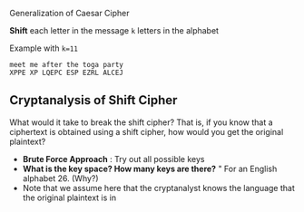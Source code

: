 Generalization of Caesar Cipher

**Shift** each letter in the message `k` letters in the alphabet

Example with `k=11`

```
meet me after the toga party
XPPE XP LQEPC ESP EZRL ALCEJ
```

## Cryptanalysis of Shift Cipher
What would it take to break the shift cipher? That is, if you know that a ciphertext is obtained using a shift cipher, how would you get the original plaintext?

- **Brute Force Approach** : Try out all possible keys
- **What is the key space? How many keys are there?** " For an English alphabet 26. (Why?)
- Note that we assume here that the cryptanalyst knows the language that the original plaintext is in
